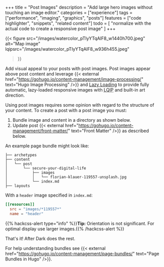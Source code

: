 +++
title = "Post Images"
description = "Add large hero images without touching an image editor."
categories = ["experience"]
tags = ["performance", "imaging", "graphics", "posts"]
features = ["code highlighter", "snippets", "related content"]
todo = [
  "normalize with the actual code to create a responsive post image"
]
+++

{{< figure
  src="/images/watercolor_pTIyYTqAlF8_w1440h700.jpeg"
  alt="Map image"
  lqipsrc="/images/watercolor_pTIyYTqAlF8_w936h455.jpeg"
>}}

Add visual appeal to your posts with post images. Post images appear above post content and leverage {{< external href="https://gohugo.io/content-management/image-processing/" text="Hugo Image Processing" />}} and [Lazy Loading](../lazy-loading) to provide fully automatic, lazy-loaded responsive images with <abbr title="Low-Quality Image Placeholders">LQIP</abbr> and built-in art direction.

Using post images requires some opinion with regard to the structure of your content. To create a post with a post image you must:

1. Bundle image and content in a directory as shown below.
2. Update post {{< external href="https://gohugo.io/content-management/front-matter/" text="Front Matter" />}} as described below.

An example page bundle might look like:

```
├── archetypes
├── content
│   └── post
│       └── secure-your-digital-life
│           ├── images
│           │   └── florian-klauer-119557-unsplash.jpg
│           └── index.md
├── layouts
```

With a `header` image specified in `index.md`:

```toml
[[resources]]
  src = "images/*119557*"
  name = "header"
```

{{% hackcss-alert type="info" %}}**Tip:** Orientation is not significant. For optimal display use larger images.{{% /hackcss-alert %}}

That's it! After Dark does the rest.

For help understanding bundles see {{< external href="https://gohugo.io/content-management/page-bundles/" text="Page Bundles in Hugo" />}}.
